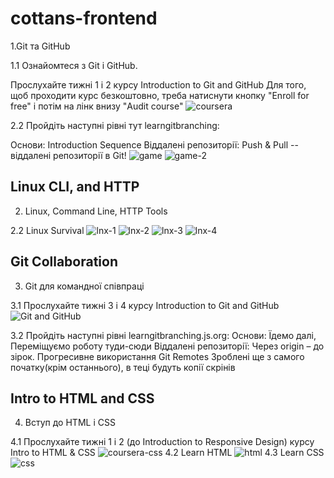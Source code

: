 # cottans-frontend
1.Git та GitHub


1.1 Ознайомтеся з Git і GitHub.

Прослухайте тижні 1 і 2 курсу Introduction to Git and GitHub
Для того, щоб проходити курс безкоштовно, треба натиснути кнопку "Enroll for free" і потім на лінк внизу "Audit course"
![coursera](./images/coursera.png)

2.2 Пройдіть наступні рівні тут learngitbranching:

Основи: Introduction Sequence
Віддалені репозиторії: Push & Pull -- віддалені репозиторії в Git!
![game](./images/game.png)
![game-2](./images/game2.png)

## Linux CLI, and HTTP
2. Linux, Command Line, HTTP Tools

2.2 Linux Survival
![lnx-1](./task_linux_cli/lnx.png)
![lnx-2](./task_linux_cli/lnx2.png)
![lnx-3](./task_linux_cli/lnx3.png)
![lnx-4](./task_linux_cli/lnx4.png)

## Git Collaboration
3. Git для командної співпраці

3.1 Прослухайте тижні 3 і 4 курсу Introduction to Git and GitHub
![Git and GitHub](./task_git_collaboration/GitHub.png)

3.2 Пройдіть наступні рівні learngitbranching.js.org:
Основи: Їдемо далі, Переміщуємо роботу туди-сюди 
Віддалені репозиторії: Через origin – до зірок. Прогресивне використання Git Remotes
Зроблені ще з самого початку(крім останнього), в теці будуть копії скрінів

## Intro to HTML and CSS
4. Вступ до HTML і CSS

4.1 Прослухайте тижні 1 і 2 (до Introduction to Responsive Design) курсу Intro to HTML & CSS
![coursera-css](./task_html_css_intro/coursera-css.png)
4.2 Learn HTML 
![html](./task_html_css_intro/html.png) 
4.3 Learn CSS 
![css](./task_html_css_intro/css.png)